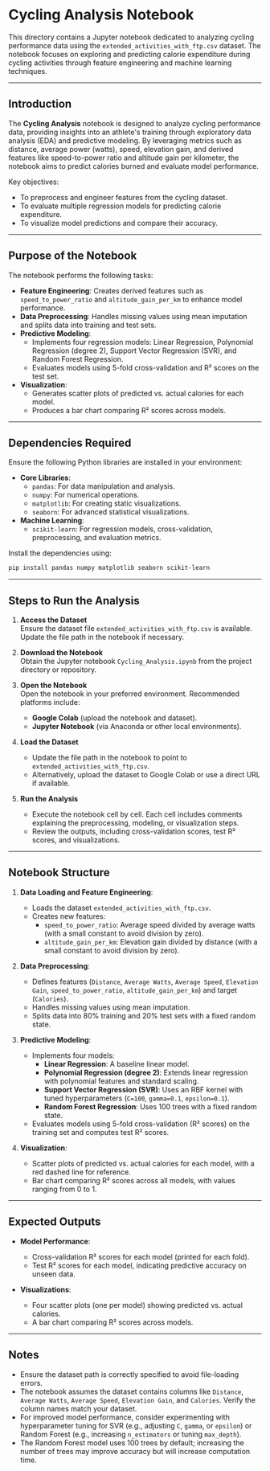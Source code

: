 # Cycling Analysis Notebook

This directory contains a Jupyter notebook dedicated to analyzing cycling performance data using the `extended_activities_with_ftp.csv` dataset. The notebook focuses on exploring and predicting calorie expenditure during cycling activities through feature engineering and machine learning techniques.

---

## **Introduction**

The **Cycling Analysis** notebook is designed to analyze cycling performance data, providing insights into an athlete's training through exploratory data analysis (EDA) and predictive modeling. By leveraging metrics such as distance, average power (watts), speed, elevation gain, and derived features like speed-to-power ratio and altitude gain per kilometer, the notebook aims to predict calories burned and evaluate model performance.

Key objectives:
- To preprocess and engineer features from the cycling dataset.
- To evaluate multiple regression models for predicting calorie expenditure.
- To visualize model predictions and compare their accuracy.

---

## **Purpose of the Notebook**

The notebook performs the following tasks:
- **Feature Engineering**: Creates derived features such as `speed_to_power_ratio` and `altitude_gain_per_km` to enhance model performance.
- **Data Preprocessing**: Handles missing values using mean imputation and splits data into training and test sets.
- **Predictive Modeling**:
  - Implements four regression models: Linear Regression, Polynomial Regression (degree 2), Support Vector Regression (SVR), and Random Forest Regression.
  - Evaluates models using 5-fold cross-validation and R² scores on the test set.
- **Visualization**:
  - Generates scatter plots of predicted vs. actual calories for each model.
  - Produces a bar chart comparing R² scores across models.

---

## **Dependencies Required**

Ensure the following Python libraries are installed in your environment:
- **Core Libraries**:
  - `pandas`: For data manipulation and analysis.
  - `numpy`: For numerical operations.
  - `matplotlib`: For creating static visualizations.
  - `seaborn`: For advanced statistical visualizations.
- **Machine Learning**:
  - `scikit-learn`: For regression models, cross-validation, preprocessing, and evaluation metrics.

Install the dependencies using:
```bash
pip install pandas numpy matplotlib seaborn scikit-learn
```

---

## **Steps to Run the Analysis**

1. **Access the Dataset**  
   Ensure the dataset file `extended_activities_with_ftp.csv` is available. Update the file path in the notebook if necessary.

2. **Download the Notebook**  
   Obtain the Jupyter notebook `Cycling_Analysis.ipynb` from the project directory or repository.

3. **Open the Notebook**  
   Open the notebook in your preferred environment. Recommended platforms include:
   - **Google Colab** (upload the notebook and dataset).
   - **Jupyter Notebook** (via Anaconda or other local environments).

4. **Load the Dataset**  
   - Update the file path in the notebook to point to `extended_activities_with_ftp.csv`.
   - Alternatively, upload the dataset to Google Colab or use a direct URL if available.

5. **Run the Analysis**  
   - Execute the notebook cell by cell. Each cell includes comments explaining the preprocessing, modeling, or visualization steps.
   - Review the outputs, including cross-validation scores, test R² scores, and visualizations.

---

## **Notebook Structure**

1. **Data Loading and Feature Engineering**:
   - Loads the dataset `extended_activities_with_ftp.csv`.
   - Creates new features:
     - `speed_to_power_ratio`: Average speed divided by average watts (with a small constant to avoid division by zero).
     - `altitude_gain_per_km`: Elevation gain divided by distance (with a small constant to avoid division by zero).

2. **Data Preprocessing**:
   - Defines features (`Distance`, `Average Watts`, `Average Speed`, `Elevation Gain`, `speed_to_power_ratio`, `altitude_gain_per_km`) and target (`Calories`).
   - Handles missing values using mean imputation.
   - Splits data into 80% training and 20% test sets with a fixed random state.

3. **Predictive Modeling**:
   - Implements four models:
     - **Linear Regression**: A baseline linear model.
     - **Polynomial Regression (degree 2)**: Extends linear regression with polynomial features and standard scaling.
     - **Support Vector Regression (SVR)**: Uses an RBF kernel with tuned hyperparameters (`C=100`, `gamma=0.1`, `epsilon=0.1`).
     - **Random Forest Regression**: Uses 100 trees with a fixed random state.
   - Evaluates models using 5-fold cross-validation (R² scores) on the training set and computes test R² scores.

4. **Visualization**:
   - Scatter plots of predicted vs. actual calories for each model, with a red dashed line for reference.
   - Bar chart comparing R² scores across all models, with values ranging from 0 to 1.

---

## **Expected Outputs**

- **Model Performance**:
  - Cross-validation R² scores for each model (printed for each fold).
  - Test R² scores for each model, indicating predictive accuracy on unseen data.

- **Visualizations**:
  - Four scatter plots (one per model) showing predicted vs. actual calories.
  - A bar chart comparing R² scores across models.

---

## **Notes**

- Ensure the dataset path is correctly specified to avoid file-loading errors.
- The notebook assumes the dataset contains columns like `Distance`, `Average Watts`, `Average Speed`, `Elevation Gain`, and `Calories`. Verify the column names match your dataset.
- For improved model performance, consider experimenting with hyperparameter tuning for SVR (e.g., adjusting `C`, `gamma`, or `epsilon`) or Random Forest (e.g., increasing `n_estimators` or tuning `max_depth`).
- The Random Forest model uses 100 trees by default; increasing the number of trees may improve accuracy but will increase computation time.